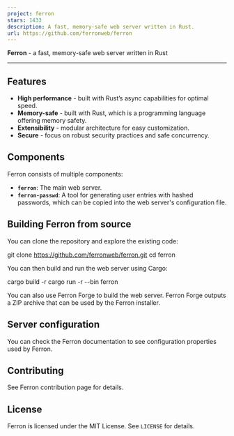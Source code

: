 ```yaml
---
project: ferron
stars: 1433
description: A fast, memory-safe web server written in Rust.
url: https://github.com/ferronweb/ferron
---
```


**Ferron** - a fast, memory-safe web server written in Rust

* * *

Features
--------

-   **High performance** - built with Rust’s async capabilities for optimal speed.
-   **Memory-safe** - built with Rust, which is a programming language offering memory safety.
-   **Extensibility** - modular architecture for easy customization.
-   **Secure** - focus on robust security practices and safe concurrency.

Components
----------

Ferron consists of multiple components:

-   **`ferron`**: The main web server.
-   **`ferron-passwd`**: A tool for generating user entries with hashed passwords, which can be copied into the web server's configuration file.

Building Ferron from source
---------------------------

You can clone the repository and explore the existing code:

git clone https://github.com/ferronweb/ferron.git
cd ferron

You can then build and run the web server using Cargo:

cargo build -r
cargo run -r --bin ferron

You can also use Ferron Forge to build the web server. Ferron Forge outputs a ZIP archive that can be used by the Ferron installer.

Server configuration
--------------------

You can check the Ferron documentation to see configuration properties used by Ferron.

Contributing
------------

See Ferron contribution page for details.

License
-------

Ferron is licensed under the MIT License. See `LICENSE` for details.
